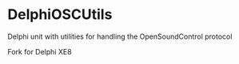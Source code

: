 # DelphiOSCUtils

Delphi unit with utilities for handling the OpenSoundControl protocol

Fork for Delphi XE8
